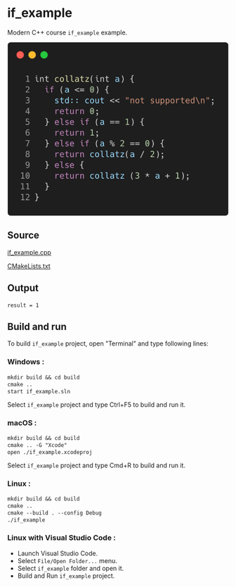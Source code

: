 # if_example

Modern C++ course `if_example` example.

![if_example](../../../docs/pictures/language_basics/if_example.png)

## Source

[if_example.cpp](if_example.cpp)

[CMakeLists.txt](CMakeLists.txt)

## Output

```
result = 1
```

## Build and run

To build `if_example` project, open "Terminal" and type following lines:

### Windows :

``` shell
mkdir build && cd build
cmake .. 
start if_example.sln
```

Select `if_example` project and type Ctrl+F5 to build and run it.

### macOS :

``` shell
mkdir build && cd build
cmake .. -G "Xcode"
open ./if_example.xcodeproj
```

Select `if_example` project and type Cmd+R to build and run it.

### Linux :

``` shell
mkdir build && cd build
cmake .. 
cmake --build . --config Debug
./if_example
```

### Linux with Visual Studio Code :

* Launch Visual Studio Code.
* Select `File/Open Folder...` menu.
* Select `if_example` folder and open it.
* Build and Run `if_example` project.
